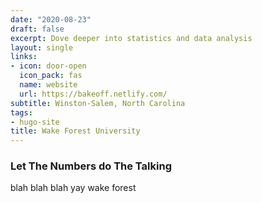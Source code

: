 ```yaml
---
date: "2020-08-23"
draft: false
excerpt: Dove deeper into statistics and data analysis
layout: single
links:
- icon: door-open
  icon_pack: fas
  name: website
  url: https://bakeoff.netlify.com/
subtitle: Winston-Salem, North Carolina
tags:
- hugo-site
title: Wake Forest University
---
```


### Let The Numbers do The Talking

blah blah blah yay wake forest 